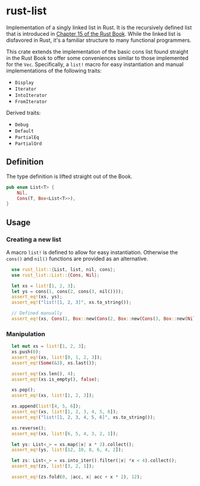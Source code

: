 # rust-list

Implementation of a singly linked list in Rust. It is the recursively defined
list that is introduced in [Chapter 15 of the Rust Book][book]. While the linked
list is disfavored in Rust, it's a familiar structure to many functional
programmers.

This crate extends the implementation of the basic cons list found straight in
the Rust Book to offer some conveniences similar to those implemented for the
`Vec`. Specifically, a `list!` macro for easy instantiation and manual
implementations of the following traits:

* `Display`
* `Iterator`
* `IntoIterator`
* `FromIterator`

Derived traits:

* `Debug`
* `Default`
* `PartialEq`
* `PartialOrd`

## Definition

The type definition is lifted straight out of the Book.

``` rust
pub enum List<T> {
    Nil,
    Cons(T, Box<List<T>>),
}
```

## Usage

### Creating a new list

A macro `list!` is defined to allow for easy instantiation. Otherwise the
`cons()` and `nil()` functions are provided as an alternative.

``` rust
  use rust_list::{List, list, nil, cons};
  use rust_list::List::{Cons, Nil};

  let xs = list![1, 2, 3];
  let ys = cons(1, cons(2, cons(3, nil())));
  assert_eq!(xs, ys);
  assert_eq!("list![1, 2, 3]", xs.to_string());

  // Defined manually
  assert_eq!(xs, Cons(1, Box::new(Cons(2, Box::new(Cons(3, Box::new(Nil)))))));
```

### Manipulation

``` rust
  let mut xs = list![1, 2, 3];
  xs.push(0);
  assert_eq!(xs, list![0, 1, 2, 3]);
  assert_eq!(Some(&3), xs.last());

  assert_eq!(xs.len(), 4);
  assert_eq!(xs.is_empty(), false);

  xs.pop();
  assert_eq!(xs, list![1, 2, 3]);

  xs.append(list![4, 5, 6]);
  assert_eq!(xs, list![1, 2, 3, 4, 5, 6]);
  assert_eq!("list![1, 2, 3, 4, 5, 6]", xs.to_string());

  xs.reverse();
  assert_eq!(xs, list![6, 5, 4, 3, 2, 1]);

  let ys: List<_> = xs.map(|x| x * 2).collect();
  assert_eq!(ys, list![12, 10, 8, 6, 4, 2]);

  let zs: List<_> = xs.into_iter().filter(|x| *x < 4).collect();
  assert_eq!(zs, list![3, 2, 1]);

  assert_eq!(zs.fold(0, |acc, x| acc + x * 2), 12);
```

[book]: https://doc.rust-lang.org/book/ch15-01-box.html#more-information-about-the-cons-list
